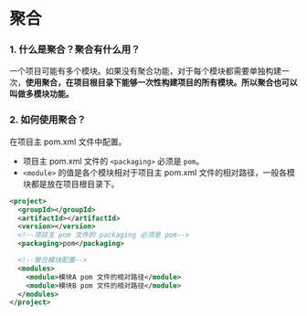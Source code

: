 # 聚合

### 1. 什么是聚合？聚合有什么用？
一个项目可能有多个模块。如果没有聚合功能，对于每个模块都需要单独构建一次，**使用聚合，在项目根目录下能够一次性构建项目的所有模块。所以聚合也可以叫做多模块功能。**


### 2. 如何使用聚合？
在项目主 pom.xml 文件中配置。
- 项目主 pom.xml 文件的 `<packaging>` 必须是 `pom`。
- `<module>` 的值是各个模块相对于项目主 pom.xml 文件的相对路径，一般各模块都是放在项目根目录下。

```xml
<project>
  <groupId></groupId>
  <artifactId></artifactId>
  <version></version>
  <!--项目主 pom 文件的 packaging 必须是 pom-->
  <packaging>pom</packaging>

  <!--聚合模块配置-->
  <modules>
    <module>模块A pom 文件的相对路径</module>
    <module>模块B pom 文件的相对路径</module>
  </modules>
</project>
```
